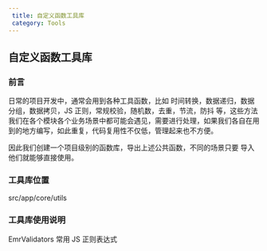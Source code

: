 ```yaml
---
 title: 自定义函数工具库
 category: Tools
---
```


## 自定义函数工具库

### 前言

日常的项目开发中，通常会用到各种工具函数，比如 时间转换，数据递归，数据分组，数据拷贝，JS 正则，常规校验，随机数，去重，节流，防抖 等，这些方法我们在各个模块各个业务场景中都可能会遇见，需要进行处理，如果我们各自在用到的地方编写，如此重复，代码复用性不仅低，管理起来也不方便。

因此我们创建一个项目级别的函数库，导出上述公共函数，不同的场景只要 导入他们就能够直接使用。

### 工具库位置
src/app/core/utils

### 工具库使用说明
EmrValidators
常用 JS 正则表达式
